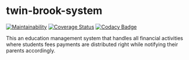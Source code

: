 # twin-brook-system

[![Maintainability](https://api.codeclimate.com/v1/badges/1ccae16a68454f89794b/maintainability)](https://codeclimate.com/github/Emmanuel-Dominic/twin-brook-system/maintainability) [![Coverage Status](https://coveralls.io/repos/github/Emmanuel-Dominic/twin-brook-system/badge.svg?branch=ch-integrate-coveralls-code-coverage-181361465)](https://coveralls.io/github/Emmanuel-Dominic/twin-brook-system?branch=ch-integrate-coveralls-code-coverage-181361465) [![Codacy Badge](https://app.codacy.com/project/badge/Grade/3e5ed1d2f14d4eec83e8cbc1eed135cd)](https://www.codacy.com/gh/Emmanuel-Dominic/twin-brook-system/dashboard?utm_source=github.com&amp;utm_medium=referral&amp;utm_content=Emmanuel-Dominic/twin-brook-system&amp;utm_campaign=Badge_Grade)

This an education management system that handles all financial activities where students fees payments are distributed right while notifying their parents accordingly.
